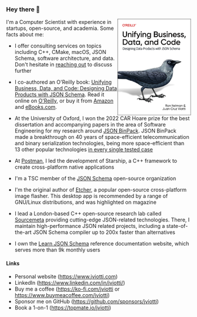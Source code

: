 ### Hey there 👋

[<img src="cover.png" align="right" width="200">](https://learning.oreilly.com/library/view/unifying-business-data/9781098144999/)

I'm a Computer Scientist with experience in startups, open-source,
and academia. Some facts about me: 

- I offer consulting services on topics including C++,
  CMake, macOS, JSON Schema, software architecture, and data. Don't hesitate in
  [reaching out](mailto:jv@jviotti.com) to discuss further

- I co-authored an O'Reilly book: [Unifying Business, Data, and Code: Designing
  Data Products with JSON
  Schema](https://learning.oreilly.com/library/view/unifying-business-data/9781098144999/).
  Read it online on
  [O'Reilly](https://learning.oreilly.com/library/view/unifying-business-data/9781098144999/),
  or buy it from [Amazon](https://www.amazon.com/_/dp/1098145003) and
  [eBooks.com](https://www.ebooks.com/search/?term=9781098145002&affid=OMI5374258).

- At the University of Oxford, I won the 2022 CAR Hoare prize for the best
  dissertation and accompanying papers in the area of Software Engineering for
  my research around [JSON BinPack](https://jsonbinpack.sourcemeta.com). JSON BinPack
  made a breakthrough on 40 years of space-efficient telecommunication and
  binary serialization technologies, being more space-efficient than 13 other
  popular technologies [in every single tested
  case](https://arxiv.org/abs/2211.12799)

- At [Postman](https://www.postman.com), I led the development of Starship, a
  C++ framework to create cross-platform native applications

- I'm a TSC member of the [JSON Schema](https://json-schema.org) open-source organization

- I'm the original author of [Etcher](https://www.balena.io/etcher/), a popular
  open-source cross-platform image flasher. This desktop app is recommended by
  a range of GNU/Linux distributions, and was highlighted on magazine

- I lead a London-based C++ open-source research lab called
  [Sourcemeta](https://www.sourcemeta.com) providing cutting-edge JSON-related
  technologies. There, I maintain high-performance JSON related projects,
  including a state-of-the-art JSON Schema compiler up to 200x faster than
  alternatives

- I own the [Learn JSON Schema](https://www.learnjsonschema.com/) reference
  documentation website, which serves more than 9k monthly users

#### Links

- Personal website (https://www.jviotti.com)
- LinkedIn (https://www.linkedin.com/in/jviotti/)
- Buy me a coffee (https://ko-fi.com/jviotti or https://www.buymeacoffee.com/jviotti)
- Sponsor me on GitHub (https://github.com/sponsors/jviotti)
- Book a 1-on-1 (https://topmate.io/jviotti)
